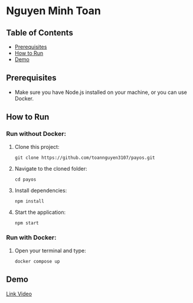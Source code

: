 # Nguyen Minh Toan

## Table of Contents
- [Prerequisites](#prerequisites)
- [How to Run](#how-to-run)
- [Demo](#demo)

## Prerequisites
- Make sure you have Node.js installed on your machine, or you can use Docker.

## How to Run
### Run without Docker:
1. Clone this project:
    ```
    git clone https://github.com/toannguyen3107/payos.git
    ```
2. Navigate to the cloned folder:
    ```
    cd payos
    ```
3. Install dependencies:
    ```
    npm install
    ```
4. Start the application:
    ```
    npm start
    ```

### Run with Docker:
1. Open your terminal and type:
    ```
    docker compose up
    ```

## Demo
[Link Video](https://youtu.be/1WB8rcf-u-M)
